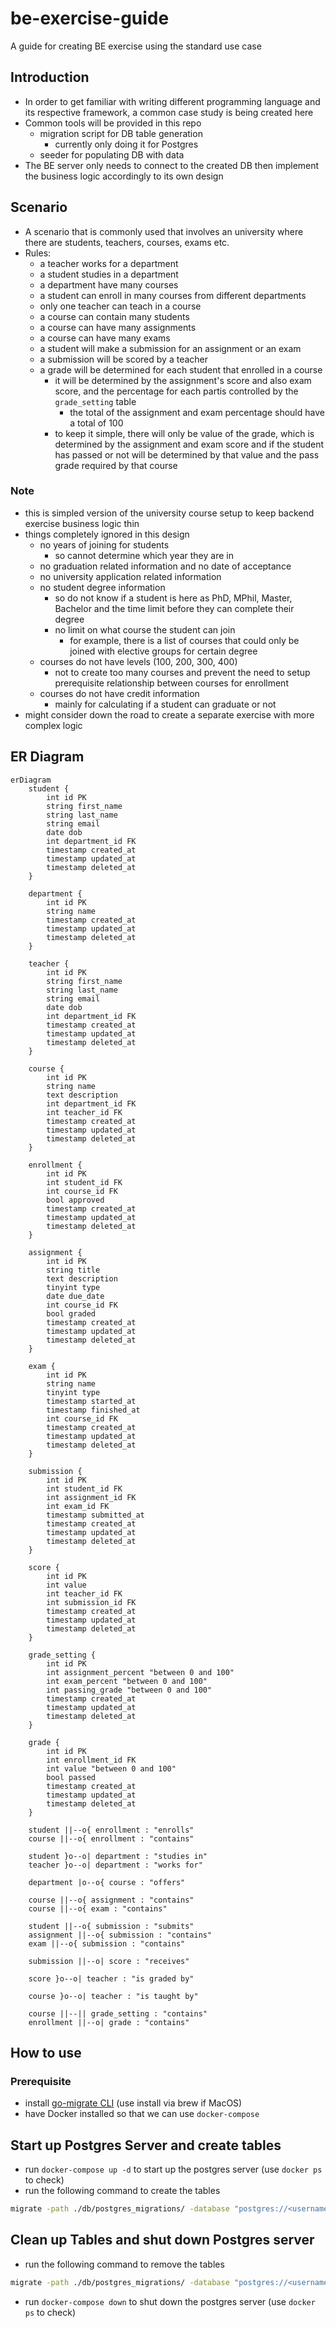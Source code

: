 # be-exercise-guide
A guide for creating BE exercise using the standard use case

## Introduction
* In order to get familiar with writing different programming language and its respective framework, a common case study is being created here
* Common tools will be provided in this repo
    * migration script for DB table generation
        * currently only doing it for Postgres
    * seeder for populating DB with data
* The BE server only needs to connect to the created DB then implement the business logic accordingly to its own design

## Scenario
* A scenario that is commonly used that involves an university where there are students, teachers, courses, exams etc.
* Rules:
    * a teacher works for a department
    * a student studies in a department
    * a department have many courses
    * a student can enroll in many courses from different departments
    * only one teacher can teach in a course
    * a course can contain many students
    * a course can have many assignments
    * a course can have many exams
    * a student will make a submission for an assignment or an exam
    * a submission will be scored by a teacher
    * a grade will be determined for each student that enrolled in a course
        * it will be determined by the assignment's score and also exam score, and the percentage for each partis controlled by the `grade_setting` table
            * the total of the assignment and exam percentage should have a total of 100
        * to keep it simple, there will only be value of the grade, which is determined by the assignment and exam score and if the student has passed or not will be determined by that value and the pass grade required by that course

### Note
* this is simpled version of the university course setup to keep backend exercise business logic thin
* things completely ignored in this design
    * no years of joining for students
        * so cannot determine which year they are in
    * no graduation related information and no date of acceptance
    * no university application related information
    * no student degree information
        * so do not know if a student is here as  PhD, MPhil, Master, Bachelor and the time limit before they can complete their degree
        * no limit on what course the student can join
            * for example, there is a list of courses that could only be joined with elective groups for certain degree
    * courses do not have levels (100, 200, 300, 400)
        * not to create too many courses and prevent the need to setup prerequisite relationship between courses for enrollment
    * courses do not have credit information
        * mainly for calculating if a student can graduate or not
* might consider down the road to create a separate exercise with more complex logic

## ER Diagram
```mermaid
erDiagram
    student {
        int id PK
        string first_name
        string last_name
        string email
        date dob 
        int department_id FK
        timestamp created_at
        timestamp updated_at
        timestamp deleted_at
    }
    
    department {
        int id PK
        string name
        timestamp created_at
        timestamp updated_at
        timestamp deleted_at
    }
    
    teacher {
        int id PK
        string first_name
        string last_name
        string email
        date dob 
        int department_id FK
        timestamp created_at
        timestamp updated_at
        timestamp deleted_at
    }
    
    course {
        int id PK
        string name
        text description
        int department_id FK
        int teacher_id FK
        timestamp created_at
        timestamp updated_at
        timestamp deleted_at
    }

    enrollment {
        int id PK
        int student_id FK
        int course_id FK
        bool approved
        timestamp created_at
        timestamp updated_at
        timestamp deleted_at
    }
    
    assignment {
        int id PK
        string title
        text description
        tinyint type
        date due_date
        int course_id FK
        bool graded
        timestamp created_at
        timestamp updated_at
        timestamp deleted_at
    }

    exam {
        int id PK
        string name
        tinyint type
        timestamp started_at
        timestamp finished_at
        int course_id FK
        timestamp created_at
        timestamp updated_at
        timestamp deleted_at
    }

    submission {
        int id PK
        int student_id FK
        int assignment_id FK
        int exam_id FK
        timestamp submitted_at
        timestamp created_at
        timestamp updated_at
        timestamp deleted_at
    }

    score {
        int id PK
        int value
        int teacher_id FK
        int submission_id FK
        timestamp created_at
        timestamp updated_at
        timestamp deleted_at
    }

    grade_setting {
        int id PK
        int assignment_percent "between 0 and 100"
        int exam_percent "between 0 and 100"
        int passing_grade "between 0 and 100"
        timestamp created_at
        timestamp updated_at
        timestamp deleted_at
    }

    grade {
        int id PK
        int enrollment_id FK
        int value "between 0 and 100"
        bool passed
        timestamp created_at
        timestamp updated_at
        timestamp deleted_at
    }
    
    student ||--o{ enrollment : "enrolls"
    course ||--o{ enrollment : "contains"
    
    student }o--o| department : "studies in"
    teacher }o--o| department : "works for"
    
    department |o--o{ course : "offers"
    
    course ||--o{ assignment : "contains"
    course ||--o{ exam : "contains"

    student ||--o{ submission : "submits"
    assignment ||--o{ submission : "contains"
    exam ||--o{ submission : "contains"
    
    submission ||--o| score : "receives"
    
    score }o--o| teacher : "is graded by"
    
    course }o--o| teacher : "is taught by"

    course ||--|| grade_setting : "contains"
    enrollment ||--o| grade : "contains"
```

## How to use
### Prerequisite
* install [go-migrate CLI](https://github.com/golang-migrate/migrate) (use install via brew if MacOS)
* have Docker installed so that we can use `docker-compose`

## Start up Postgres Server and create tables
* run `docker-compose up -d` to start up the postgres server (use `docker ps` to check)
* run the following command to create the tables
```bash
migrate -path ./db/postgres_migrations/ -database "postgres://<username>:<password>@<domain>:<port>/<DB_name>>?sslmode=disable" up
```

## Clean up Tables and shut down Postgres server
* run the following command to remove the tables
```bash
migrate -path ./db/postgres_migrations/ -database "postgres://<username>:<password>@<domain>:<port>/<DB_name>>?sslmode=disable" down
```
* run `docker-compose down` to shut down the postgres server (use `docker ps` to check)